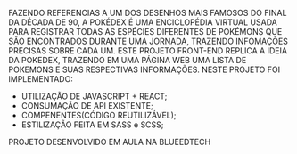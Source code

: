 FAZENDO REFERENCIAS A UM DOS DESENHOS MAIS FAMOSOS DO FINAL DA DÉCADA DE 90, A POKÉDEX É UMA ENCICLOPÉDIA VIRTUAL USADA PARA REGISTRAR TODAS AS ESPÉCIES DIFERENTES DE POKÉMONS QUE SÃO ENCONTRADOS DURANTE UMA JORNADA, TRAZENDO INFOMAÇÕES PRECISAS SOBRE CADA UM. 
ESTE PROJETO FRONT-END REPLICA A IDEIA DA POKEDEX, TRAZENDO EM UMA PÁGINA WEB UMA LISTA DE POKEMONS E SUAS RESPECTIVAS INFORMAÇÕES. 
NESTE PROJETO FOI IMPLEMENTADO:

- UTILIZAÇÃO DE JAVASCRIPT + REACT;
- CONSUMAÇÃO DE API EXISTENTE;
- COMPENENTES(CÓDIGO REUTILIZÁVEL);
- ESTILIZAÇÃO FEITA EM SASS e SCSS;


PROJETO DESENVOLVIDO EM AULA NA BLUEEDTECH


